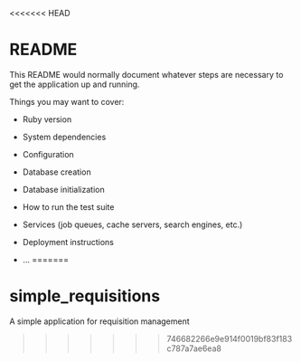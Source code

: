 <<<<<<< HEAD
# README

This README would normally document whatever steps are necessary to get the
application up and running.

Things you may want to cover:

* Ruby version

* System dependencies

* Configuration

* Database creation

* Database initialization

* How to run the test suite

* Services (job queues, cache servers, search engines, etc.)

* Deployment instructions

* ...
=======
# simple_requisitions
 A simple application for requisition management
>>>>>>> 746682266e9e914f0019bf83f183c787a7ae6ea8
